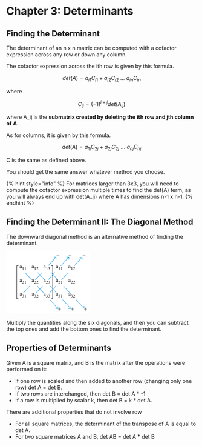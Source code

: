 # Chapter 3: Determinants

## Finding the Determinant

The determinant of an n x n matrix can be computed with a cofactor expression across any row or down any column.  

The cofactor expression across the ith row is given by this formula.

$$
det(A)=a_{i1}C_{i1}+a_{i2}C_{i2}\ ...\ a_{in}C_{in}
$$

where

$$
C_{ij}=(-1)^{i+j}det(A_{ij})
$$

where A\_ij is the **submatrix created by deleting the ith row and jth column of A.**

As for columns, it is given by this formula.

$$
det(A)=a_{1j}C_{2j}+a_{2j}C_{2j}\ ...\ a_{nj}C_{nj}
$$

C is the same as defined above.

You should get the same answer whatever method you choose.

{% hint style="info" %}
For matrices larger than 3x3, you will need to compute the cofactor expression multiple times to find the det\(A\) term, as you will always end up with det\(A\_ij\) where A has dimensions n-1 x n-1.
{% endhint %}

## Finding the Determinant II: The Diagonal Method

The downward diagonal method is an alternative method of finding the determinant. 

![Credit: Pearsons](../.gitbook/assets/screen-shot-2020-06-28-at-2.39.52-am.png)

Multiply the quantities along the six diagonals, and then you can subtract the top ones and add the bottom ones to find the determinant.

## Properties of Determinants

Given A is a square matrix, and B is the matrix after the operations were performed on it:

* If one row is scaled and then added to another row \(changing only one row\) det A = det B.
* If two rows are interchanged, then det B = det A \* -1
* If a row is multiplied by scalar k, then det B = k \* det A.

There are additional properties that do not involve row 

*  For all square matrices, the determinant of the transpose of A is equal to det A.
* For two square matrices A and B, det AB = det A \* det B

